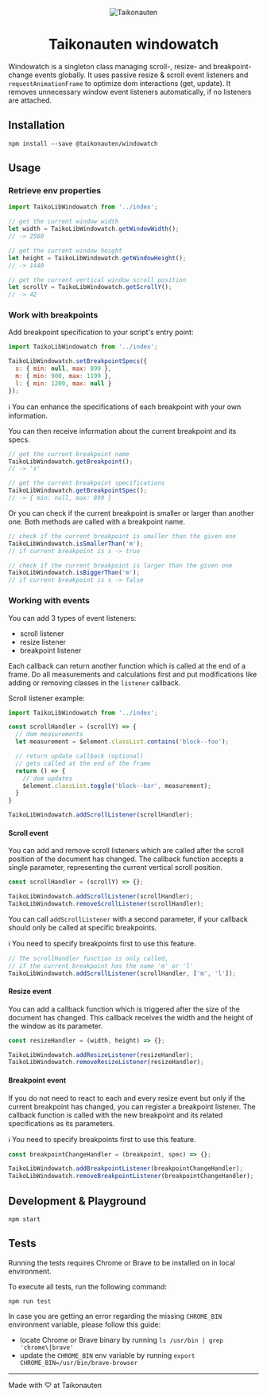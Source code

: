 <p align="center">
  <img src="https://i.imgur.com/dV1aZjJ.png" title="Taikonauten">
</p>

<h1 align="center">Taikonauten windowatch</h1>

Windowatch is a singleton class managing scroll-, resize- and breakpoint-change events globally. It uses passive resize & scroll event listeners and `requestAnimationFrame` to optimize dom interactions (get, update). It removes unnecessary window event listeners automatically, if no listeners are attached.

## Installation

```shell
npm install --save @taikonauten/windowatch
```

## Usage

### Retrieve env properties

```javascript
import TaikoLibWindowatch from '../index';

// get the current window width
let width = TaikoLibWindowatch.getWindowWidth();
// -> 2560

// get the current window height
let height = TaikoLibWindowatch.getWindowHeight();
// -> 1440

// get the current vertical window scroll position
let scrollY = TaikoLibWindowatch.getScrollY();
// -> 42
```

### Work with breakpoints

Add breakpoint specification to your script's entry point:

```javascript
import TaikoLibWindowatch from '../index';

TaikoLibWindowatch.setBreakpointSpecs({
  s: { min: null, max: 899 },
  m: { min: 900, max: 1199 },
  l: { min: 1200, max: null }
});
```

ℹ️ You can enhance the specifications of each breakpoint with your own information.

You can then receive information about the current breakpoint and its specs.

```javascript
// get the current breakpoint name
TaikoLibWindowatch.getBreakpoint();
// -> 's'

// get the current breakpoint specifications
TaikoLibWindowatch.getBreakpointSpec();
// -> { min: null, max: 899 }
```

Or you can check if the current breakpoint is smaller or larger than another one.
Both methods are called with a breakpoint name.

```javascript
// check if the current breakpoint is smaller than the given one
TaikoLibWindowatch.isSmallerThan('m');
// if current breakpoint is s -> true

// check if the current breakpoint is larger than the given one
TaikoLibWindowatch.isBiggerThan('m');
// if current breakpoint is s -> false
```

### Working with events

You can add 3 types of event listeners:

* scroll listener
* resize listener
* breakpoint listener

Each callback can return another function which is called at the end of a frame.
Do all measurements and calculations first and put modifications like adding or removing classes in the `listener` callback.

Scroll listener example:

```javascript
import TaikoLibWindowatch from '../index';

const scrollHandler = (scrollY) => {
  // dom measurements
  let measurement = $element.classList.contains('block--foo');

  // return update callback (optional)
  // gets called at the end of the frame
  return () => {
    // dom updates
    $element.classList.toggle('block--bar', measurement);
  }
}

TaikoLibWindowatch.addScrollListener(scrollHandler);
```

#### Scroll event

You can add and remove scroll listeners which are called after the scroll position of the document has changed.
The callback function accepts a single parameter, representing the current vertical scroll position.

```javascript
const scrollHandler = (scrollY) => {};

TaikoLibWindowatch.addScrollListener(scrollHandler);
TaikoLibWindowatch.removeScrollListener(scrollHandler);
```

You can call `addScrollListener` with a second parameter, if your callback should only be called at specific breakpoints.

ℹ️ You need to specify breakpoints first to use this feature.

```javascript
// The scrollHandler function is only called,
// if the current breakpoint has the name 'm' or 'l'
TaikoLibWindowatch.addScrollListener(scrollHandler, ['m', 'l']);
```

#### Resize event

You can add a callback function which is triggered after the size of the document has changed.
This callback receives the width and the height of the window as its parameter.

```javascript
const resizeHandler = (width, height) => {};

TaikoLibWindowatch.addResizeListener(resizeHandler);
TaikoLibWindowatch.removeResizeListener(resizeHandler);
```

#### Breakpoint event

If you do not need to react to each and every resize event but only if the current breakpoint has changed, you can register a breakpoint listener. The callback function is called with the new breakpoint and its related specifications as its parameters.

ℹ️ You need to specify breakpoints first to use this feature.

```javascript
const breakpointChangeHandler = (breakpoint, spec) => {};

TaikoLibWindowatch.addBreakpointListener(breakpointChangeHandler);
TaikoLibWindowatch.removeBreakpointListener(breakpointChangeHandler);
```

## Development & Playground

```shell
npm start
```

## Tests

Running the tests requires Chrome or Brave to be installed on in local environment.

To execute all tests, run the following command:

```shell
npm run test
```

In case you are getting an error regarding the missing `CHROME_BIN` environment variable, please follow this guide:

* locate Chrome or Brave binary by running `ls /usr/bin | grep 'chrome\|brave'`
* update the `CHROME_BIN` env variable by running `export CHROME_BIN=/usr/bin/brave-browser`

---

Made with ♡ at Taikonauten
